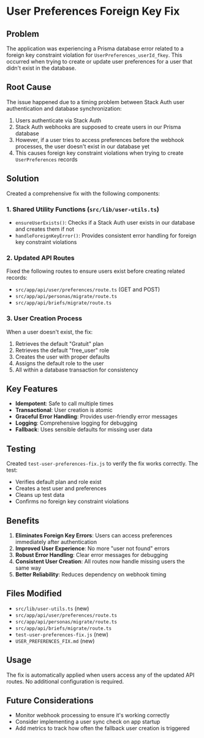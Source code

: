 # User Preferences Foreign Key Fix

## Problem
The application was experiencing a Prisma database error related to a foreign key constraint violation for `UserPreferences_userId_fkey`. This occurred when trying to create or update user preferences for a user that didn't exist in the database.

## Root Cause
The issue happened due to a timing problem between Stack Auth user authentication and database synchronization:

1. Users authenticate via Stack Auth
2. Stack Auth webhooks are supposed to create users in our Prisma database
3. However, if a user tries to access preferences before the webhook processes, the user doesn't exist in our database yet
4. This causes foreign key constraint violations when trying to create `UserPreferences` records

## Solution
Created a comprehensive fix with the following components:

### 1. Shared Utility Functions (`src/lib/user-utils.ts`)
- `ensureUserExists()`: Checks if a Stack Auth user exists in our database and creates them if not
- `handleForeignKeyError()`: Provides consistent error handling for foreign key constraint violations

### 2. Updated API Routes
Fixed the following routes to ensure users exist before creating related records:

- `src/app/api/user/preferences/route.ts` (GET and POST)
- `src/app/api/personas/migrate/route.ts`
- `src/app/api/briefs/migrate/route.ts`

### 3. User Creation Process
When a user doesn't exist, the fix:
1. Retrieves the default "Gratuit" plan
2. Retrieves the default "free_user" role
3. Creates the user with proper defaults
4. Assigns the default role to the user
5. All within a database transaction for consistency

## Key Features
- **Idempotent**: Safe to call multiple times
- **Transactional**: User creation is atomic
- **Graceful Error Handling**: Provides user-friendly error messages
- **Logging**: Comprehensive logging for debugging
- **Fallback**: Uses sensible defaults for missing user data

## Testing
Created `test-user-preferences-fix.js` to verify the fix works correctly. The test:
- Verifies default plan and role exist
- Creates a test user and preferences
- Cleans up test data
- Confirms no foreign key constraint violations

## Benefits
1. **Eliminates Foreign Key Errors**: Users can access preferences immediately after authentication
2. **Improved User Experience**: No more "user not found" errors
3. **Robust Error Handling**: Clear error messages for debugging
4. **Consistent User Creation**: All routes now handle missing users the same way
5. **Better Reliability**: Reduces dependency on webhook timing

## Files Modified
- `src/lib/user-utils.ts` (new)
- `src/app/api/user/preferences/route.ts`
- `src/app/api/personas/migrate/route.ts`
- `src/app/api/briefs/migrate/route.ts`
- `test-user-preferences-fix.js` (new)
- `USER_PREFERENCES_FIX.md` (new)

## Usage
The fix is automatically applied when users access any of the updated API routes. No additional configuration is required.

## Future Considerations
- Monitor webhook processing to ensure it's working correctly
- Consider implementing a user sync check on app startup
- Add metrics to track how often the fallback user creation is triggered